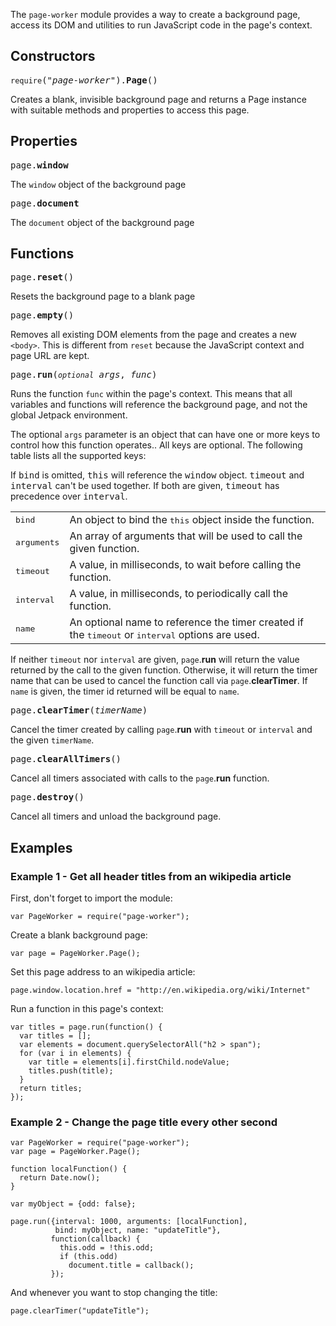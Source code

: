 The `page-worker` module provides a way to create a background page, access its
DOM and utilities to run JavaScript code in the page's context.

## Constructors ##

<tt>`require`(*"page-worker"*).**Page**()</tt>

Creates a blank, invisible background page and returns a Page instance with
suitable methods and properties to access this page.

## Properties ##

<tt>page.**window**</tt>

The `window` object of the background page

<tt>page.**document**</tt>

The `document` object of the background page

## Functions ##

<tt>page.**reset**()</tt>

Resets the background page to a blank page


<tt>page.**empty**()</tt>

Removes all existing DOM elements from the page and creates a new `<body>`. This
is different from `reset` because the JavaScript context and page URL are kept.


<tt>page.**run**(*`optional` args*, *func*)</tt>

Runs the function `func` within the page's context. This means that all
variables and functions will reference the background page, and not the global
Jetpack environment.

The optional `args` parameter is an object that can have one or more keys to
control how this function operates.. All keys are optional. The following table
lists all the supported keys:

<table>
  <tr>
    <td><tt>bind</tt></td>
    <td>
      An object to bind the <tt>this</tt> object inside the function.
    </td>
    <span class="aside">
      If <tt>bind</tt> is omitted, <tt>this</tt> will reference the
      <tt>window</tt> object.
    </span>
  </tr>
  <tr>
    <td><tt>arguments</tt></td>
    <td>
      An array of arguments that will be used to call the given function.
    </td>
  </tr>
  <tr>
    <td><tt>timeout</tt></td>
    <td>
      A value, in milliseconds, to wait before calling the function.
    </td>
    <span class="aside">
      <tt>timeout</tt> and <tt>interval</tt> can't be used together.
      If both are given, <tt>timeout</tt> has precedence over <tt>interval</tt>.
    </span>
  </tr>
  <tr>
    <td><tt>interval</tt></td>
    <td>
      A value, in milliseconds, to periodically call the function.
    </td>
  </tr>
  <tr>
    <td><tt>name</tt></td>
    <td>
      An optional name to reference the timer created if the <tt>timeout</tt>
      or <tt>interval</tt> options are used. 
    </td>
  </tr>
</table>

If neither `timeout` nor `interval` are given, `page`.**run** will return the
value returned by the call to the given function. Otherwise, it will return the
timer name that can be used to cancel the function call via `page`.**clearTimer**.
If `name` is given, the timer id returned will be equal to `name`.


<tt>page.**clearTimer**(*timerName*)</tt>

Cancel the timer created by calling `page`.**run** with `timeout` or
`interval` and the given `timerName`.

<tt>page.**clearAllTimers**()</tt>

Cancel all timers associated with calls to the `page`.**run** function.

<tt>page.**destroy**()</tt>

Cancel all timers and unload the background page.

## Examples ##

### Example 1 - Get all header titles from an wikipedia article ###

First, don't forget to import the module:

    var PageWorker = require("page-worker");
    
Create a blank background page:

    var page = PageWorker.Page();
    
Set this page address to an wikipedia article:

    page.window.location.href = "http://en.wikipedia.org/wiki/Internet"
    
Run a function in this page's context:

    var titles = page.run(function() {
      var titles = [];
      var elements = document.querySelectorAll("h2 > span");
      for (var i in elements) {
        var title = elements[i].firstChild.nodeValue;
        titles.push(title);
      }
      return titles;
    });

### Example 2 - Change the page title every other second ###

    var PageWorker = require("page-worker");
    var page = PageWorker.Page();

    function localFunction() {
      return Date.now();
    }

    var myObject = {odd: false};
    
    page.run({interval: 1000, arguments: [localFunction],
              bind: myObject, name: "updateTitle"}, 
             function(callback) {
               this.odd = !this.odd;
               if (this.odd)
                 document.title = callback();
             });

And whenever you want to stop changing the title:

    page.clearTimer("updateTitle");
